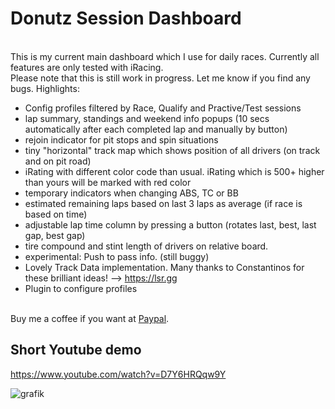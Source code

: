 # Donutz Session Dashboard
<br>This is my current main dashboard which I use for daily races. Currently all features are only tested with iRacing.
<br>Please note that this is still work in progress. Let me know if you find any bugs.
Highlights:
- Config profiles filtered by Race, Qualify and Practive/Test sessions
- lap summary, standings and weekend info popups (10 secs automatically after each completed lap and manually by button)
- rejoin indicator for pit stops and spin situations
- tiny "horizontal" track map which shows position of all drivers (on track and on pit road)
- iRating with different color code than usual. iRating which is 500+ higher than yours will be marked with red color
- temporary indicators when changing ABS, TC or BB
- estimated remaining laps based on last 3 laps as average (if race is based on time)
- adjustable lap time column by pressing a button (rotates last, best, last gap, best gap) 
- tire compound and stint length of drivers on relative board.
- experimental: Push to pass info. (still buggy)
- Lovely Track Data implementation. Many thanks to Constantinos for these brilliant ideas! --> https://lsr.gg
- Plugin to configure profiles

<br>Buy me a coffee if you want at [Paypal](https://paypal.me/donutz75?country.x=DE&locale.x=de_DE).

## Short Youtube demo
https://www.youtube.com/watch?v=D7Y6HRQqw9Y

![grafik](https://github.com/DonutzAndCoffee/Donutz-Session-Dashboard/assets/62204936/eeb0d0b9-7764-4193-a007-1b9b8a8460fb)
